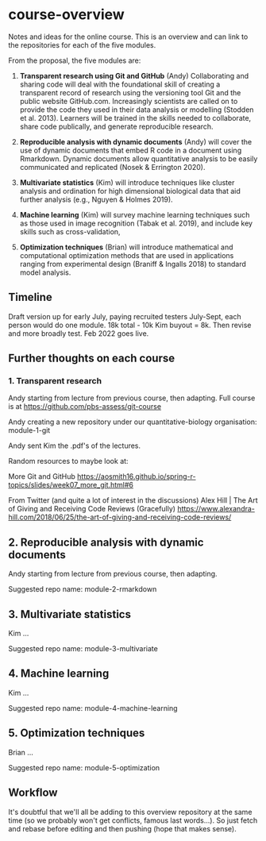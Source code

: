 # course-overview
Notes and ideas for the online course. This is an overview and can link to the repositories for each of the five modules.

From the proposal, the five modules are:

1. **Transparent research using Git and GitHub** (Andy) Collaborating and sharing code will deal with the foundational skill of creating a transparent record of research using the versioning tool Git and the public website
GitHub.com. Increasingly scientists are called on to provide the code they used in their data
analysis or modelling (Stodden et al. 2013). Learners will be trained in the skills needed to
collaborate, share code publically, and generate reproducible research.

1. **Reproducible analysis with dynamic documents** (Andy) will cover the use of dynamic documents
that embed R code in a document using Rmarkdown. Dynamic documents allow quantitative
analysis to be easily communicated and replicated (Nosek & Errington 2020).

1. **Multivariate statistics** (Kim) will introduce techniques like cluster analysis and ordination for high
dimensional biological data that aid further analysis (e.g., Nguyen & Holmes 2019).

1. **Machine learning** (Kim) will survey machine learning techniques such as those used in image
recognition (Tabak et al. 2019), and include key skills such as cross-validation,

1. **Optimization techniques** (Brian) will introduce mathematical and computational optimization
methods that are used in applications ranging from experimental design (Braniff & Ingalls 2018) to standard model analysis.


## Timeline

Draft version up for early July, paying recruited testers July-Sept, each person would do one module. 
18k total - 10k Kim buyout = 8k.
Then revise and more broadly test.
Feb 2022 goes live.


## Further thoughts on each course

### 1. Transparent research 

Andy starting from lecture from previous course, then adapting. Full course is at https://github.com/pbs-assess/git-course

Andy creating a new repository under our quantitative-biology organisation: module-1-git  

Andy sent Kim the .pdf's of the lectures. 


Random resources to maybe look at:

More Git and GitHub  https://aosmith16.github.io/spring-r-topics/slides/week07_more_git.html#6

From Twitter (and quite a lot of interest in the discussions) Alex Hill | The Art of Giving and Receiving Code Reviews (Gracefully)
https://www.alexandra-hill.com/2018/06/25/the-art-of-giving-and-receiving-code-reviews/

## 2. Reproducible analysis with dynamic documents 

Andy starting from lecture from previous course, then adapting.

Suggested repo name: module-2-rmarkdown

## 3. Multivariate statistics 

Kim ...

Suggested repo name: module-3-multivariate

## 4. Machine learning 

Kim ...

Suggested repo name: module-4-machine-learning

## 5. Optimization techniques

Brian ...

Suggested repo name: module-5-optimization

## Workflow

It's doubtful that we'll all be adding to this overview repository at the same time (so we probably won't get conflicts, famous last words...). So just fetch and rebase before editing and then pushing (hope that makes sense).

